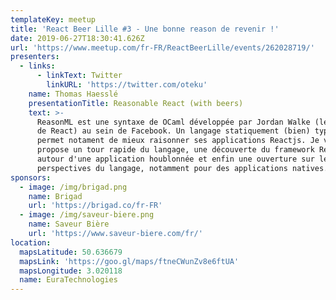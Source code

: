 ```yaml
---
templateKey: meetup
title: 'React Beer Lille #3 - Une bonne reason de revenir !'
date: 2019-06-27T18:30:41.626Z
url: 'https://www.meetup.com/fr-FR/ReactBeerLille/events/262028719/'
presenters:
  - links:
      - linkText: Twitter
        linkURL: 'https://twitter.com/oteku'
    name: Thomas Haesslé
    presentationTitle: Reasonable React (with beers)
    text: >-
      ReasonML est une syntaxe de OCaml développée par Jordan Walke (le createur
      de React) au sein de Facebook. Un langage statiquement (bien) typé qui
      permet notament de mieux raisonner ses applications Reactjs. Je vous
      propose un tour rapide du langage, une découverte du framework ReasonReact
      autour d'une application houblonnée et enfin une ouverture sur les
      perspectives du langage, notamment pour des applications natives.
sponsors:
  - image: /img/brigad.png
    name: Brigad
    url: 'https://brigad.co/fr-FR'
  - image: /img/saveur-biere.png
    name: Saveur Bière
    url: 'https://www.saveur-biere.com/fr/'
location:
  mapsLatitude: 50.636679
  mapsLink: 'https://goo.gl/maps/ftneCWunZv8e6ftUA'
  mapsLongitude: 3.020118
  name: EuraTechnologies
---
```


